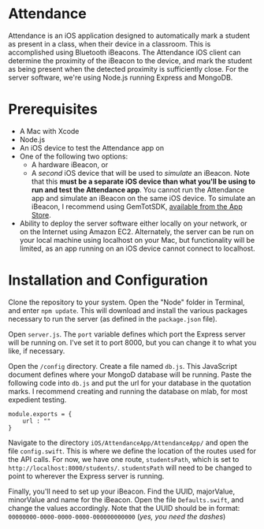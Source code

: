# Attendance
Attendance is an iOS application designed to automatically mark a 
student as present in a class, when their device in a classroom. This is
accomplished using Bluetooth iBeacons. The Attendance iOS client can determine
the proximity of the iBeacon to the device, and mark the student as being
present when the detected proximity is sufficiently close. For the server
software, we're using Node.js running Express and MongoDB. 

# Prerequisites
* A Mac with Xcode
* Node.js
* An iOS device to test the Attendance app on
* One of the following two options:
  * A hardware iBeacon, or
  * A *second* iOS device that will be used to *simulate* an iBeacon.
    Note that this **must be a separate iOS device than what you'll be 
    using to run and test the Attendance app**. You cannot run the Attendance
    app and simulate an iBeacon on the same iOS device. To simulate an iBeacon,
    I recommend using GemTotSDK, [available from the App Store](https://itunes.apple.com/us/app/gemtot-sdk/id967907684?mt=8).
* Ability to deploy the server software either locally on your network, or on
the Internet using Amazon EC2. Alternately, the server can be run on your local
machine using localhost on your Mac, but functionality will be limited, as an
app running on an iOS device cannot connect to localhost.

# Installation and Configuration
Clone the repository to your system. Open the "Node" folder in Terminal, and
enter ``` npm update ```. This will download and install the various packages
necessary to run the server (as defined in the ```package.json``` file).

Open ```server.js```. The ```port``` variable defines which port the Express
server will be running on. I've set it to port 8000, but you can change it
to what you like, if necessary.

Open the ```/config``` directory. Create a file named ```db.js```. This JavaScript document defines where your
MongoD database will be running. Paste the following code into ```db.js``` and put the url for your database in
the quotation marks. I recommend creating and running the database on mlab, 
for most expedient testing.
```
module.exports = {
    url : ""
}
```

Navigate to the directory ```iOS/AttendanceApp/AttendanceApp/``` and open 
the file ```config.swift```. This is where we define the location of the 
routes used for the API calls. For now, we have one route, ```studentsPath```, 
which is set to ```http://localhost:8000/students/```. ```studentsPath``` will
need to be changed to point to wherever the Express server is running.

Finally, you'll need to set up your iBeacon. Find the UUID, majorValue,
minorValue and name for the iBeacon. Open the file ```Defaults.swift```,
and change the values accordingly. Note that the UUID should be in format:
```00000000-0000-0000-0000-000000000000``` (*yes, you need the dashes*)
